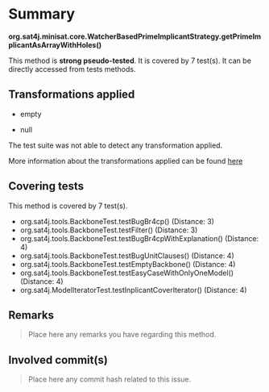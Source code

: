 # Summary
**org.sat4j.minisat.core.WatcherBasedPrimeImplicantStrategy.getPrimeImplicantAsArrayWithHoles()**

This method is **strong pseudo-tested**.
It is covered by 7 test(s). It can be directly accessed from tests methods.


## Transformations applied

- empty

- null


The test suite was not able to detect any transformation applied.

More information about the transformations applied can be found [here](https://github.com/STAMP-project/pitest-descartes)

## Covering tests
This method is covered by 7 test(s).
* org.sat4j.tools.BackboneTest.testBugBr4cp() (Distance: 3)
* org.sat4j.tools.BackboneTest.testFilter() (Distance: 3)
* org.sat4j.tools.BackboneTest.testBugBr4cpWithExplanation() (Distance: 4)
* org.sat4j.tools.BackboneTest.testBugUnitClauses() (Distance: 4)
* org.sat4j.tools.BackboneTest.testEmptyBackbone() (Distance: 4)
* org.sat4j.tools.BackboneTest.testEasyCaseWithOnlyOneModel() (Distance: 4)
* org.sat4j.ModelIteratorTest.testInplicantCoverIterator() (Distance: 4)


## Remarks
> Place here any remarks you have regarding this method.

## Involved commit(s)

> Place here any commit hash related to this issue.
